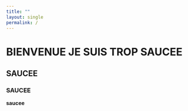 ```yaml
---
title: ""
layout: single
permalink: /
---
```


# BIENVENUE JE SUIS TROP SAUCEE

## SAUCEE

### SAUCEE

**saucee**
